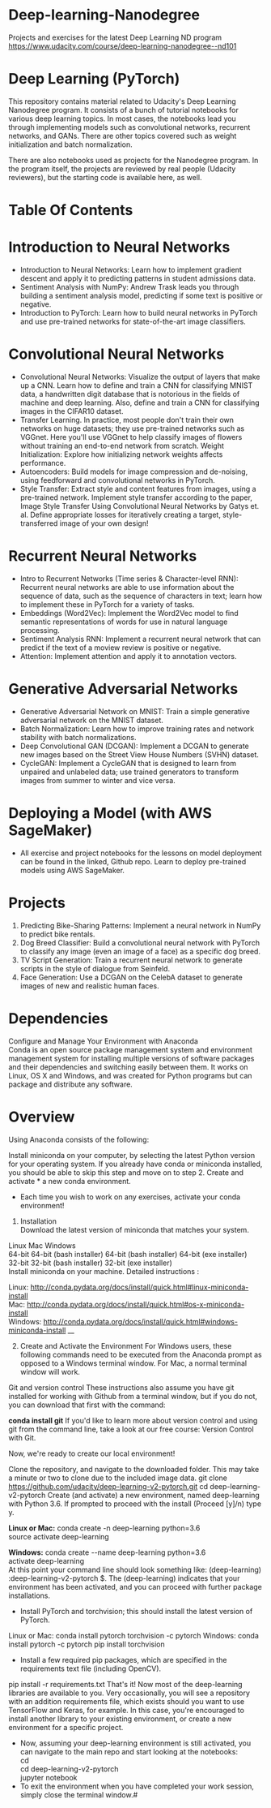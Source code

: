 # Deep-learning-Nanodegree
Projects and exercises for the latest Deep Learning ND program https://www.udacity.com/course/deep-learning-nanodegree--nd101
# Deep Learning (PyTorch)
This repository contains material related to Udacity's Deep Learning Nanodegree program. It consists of a bunch of tutorial notebooks for various deep learning topics. In most cases, the notebooks lead you through implementing models such as convolutional networks, recurrent networks, and GANs. There are other topics covered such as weight initialization and batch normalization.

There are also notebooks used as projects for the Nanodegree program. In the program itself, the projects are reviewed by real people (Udacity reviewers), but the starting code is available here, as well.

# Table Of Contents  

# Introduction to Neural Networks  

- Introduction to Neural Networks: Learn how to implement gradient descent and apply it to predicting patterns in student admissions data.  
- Sentiment Analysis with NumPy: Andrew Trask leads you through building a sentiment analysis model, predicting if some text is positive or negative.  
- Introduction to PyTorch: Learn how to build neural networks in PyTorch and use pre-trained networks for state-of-the-art image classifiers.  

# Convolutional Neural Networks  
- Convolutional Neural Networks: Visualize the output of layers that make up a CNN. Learn how to define and train a CNN for classifying MNIST data, a handwritten digit database that is notorious in the fields of machine and deep learning. Also, define and train a CNN for classifying images in the CIFAR10 dataset.  
- Transfer Learning. In practice, most people don't train their own networks on huge datasets; they use pre-trained networks such as VGGnet. Here you'll use VGGnet to help classify images of flowers without training an end-to-end network from scratch.
Weight Initialization: Explore how initializing network weights affects performance.  
- Autoencoders: Build models for image compression and de-noising, using feedforward and convolutional networks in PyTorch.  
- Style Transfer: Extract style and content features from images, using a pre-trained network. Implement style transfer according to the paper, Image Style Transfer Using Convolutional Neural Networks by Gatys et. al. Define appropriate losses for iteratively creating a target, style-transferred image of your own design!    

# Recurrent Neural Networks  

- Intro to Recurrent Networks (Time series & Character-level RNN): Recurrent neural networks are able to use information about the sequence of data, such as the sequence of characters in text; learn how to implement these in PyTorch for a variety of tasks.  
- Embeddings (Word2Vec): Implement the Word2Vec model to find semantic representations of words for use in natural language processing.  
- Sentiment Analysis RNN: Implement a recurrent neural network that can predict if the text of a moview review is positive or negative.  
- Attention: Implement attention and apply it to annotation vectors.  

# Generative Adversarial Networks  

- Generative Adversarial Network on MNIST: Train a simple generative adversarial network on the MNIST dataset.  
- Batch Normalization: Learn how to improve training rates and network stability with batch normalizations.  
- Deep Convolutional GAN (DCGAN): Implement a DCGAN to generate new images based on the Street View House Numbers (SVHN) dataset.  
- CycleGAN: Implement a CycleGAN that is designed to learn from unpaired and unlabeled data; use trained generators to transform images from summer to winter and vice versa.  
# Deploying a Model (with AWS SageMaker)  

- All exercise and project notebooks for the lessons on model deployment can be found in the linked, Github repo. Learn to deploy pre-trained models using AWS SageMaker.    

# Projects  

1. Predicting Bike-Sharing Patterns: Implement a neural network in NumPy to predict bike rentals.  
2. Dog Breed Classifier: Build a convolutional neural network with PyTorch to classify any image (even an image of a face) as a specific dog breed.  
3. TV Script Generation: Train a recurrent neural network to generate scripts in the style of dialogue from Seinfeld.  
4. Face Generation: Use a DCGAN on the CelebA dataset to generate images of new and realistic human faces.  

# Dependencies  

Configure and Manage Your Environment with Anaconda  
Conda is an open source package management system and environment management system for installing multiple versions of software packages and their dependencies and switching easily between them. It works on Linux, OS X and Windows, and was created for Python programs but can package and distribute any software.

# Overview  

Using Anaconda consists of the following:

Install miniconda on your computer, by selecting the latest Python version for your operating system. If you already have conda or miniconda installed, you should be able to skip this step and move on to step 2.
Create and activate * a new conda environment.
* Each time you wish to work on any exercises, activate your conda environment!

1. Installation   
Download the latest version of miniconda that matches your system.

Linux	Mac	Windows    
64-bit	64-bit (bash installer)	64-bit (bash installer)	64-bit (exe installer)  
32-bit	32-bit (bash installer)		32-bit (exe installer)  
Install miniconda on your machine. Detailed instructions :  

Linux: http://conda.pydata.org/docs/install/quick.html#linux-miniconda-install  
Mac: http://conda.pydata.org/docs/install/quick.html#os-x-miniconda-install  
Windows: http://conda.pydata.org/docs/install/quick.html#windows-miniconda-install   __

2. Create and Activate the Environment
For Windows users, these following commands need to be executed from the Anaconda prompt as opposed to a Windows terminal window. For Mac, a normal terminal window will work.

Git and version control
These instructions also assume you have git installed for working with Github from a terminal window, but if you do not, you can download that first with the command:

__conda install git__
If you'd like to learn more about version control and using git from the command line, take a look at our free course: Version Control with Git.

Now, we're ready to create our local environment!

Clone the repository, and navigate to the downloaded folder. This may take a minute or two to clone due to the included image data.
git clone https://github.com/udacity/deep-learning-v2-pytorch.git
cd deep-learning-v2-pytorch
Create (and activate) a new environment, named deep-learning with Python 3.6. If prompted to proceed with the install (Proceed [y]/n) type y.

__Linux or Mac:__
conda create -n deep-learning python=3.6  
source activate deep-learning  

__Windows:__
conda create --name deep-learning python=3.6  
activate deep-learning  
At this point your command line should look something like:
(deep-learning) <User>:deep-learning-v2-pytorch <user>$. The (deep-learning) indicates that your environment has been activated, and you can proceed with further package installations.  

- Install PyTorch and torchvision; this should install the latest version of PyTorch.

Linux or Mac:
conda install pytorch torchvision -c pytorch 
Windows:
conda install pytorch -c pytorch
pip install torchvision
- Install a few required pip packages, which are specified in the requirements text file (including OpenCV).

pip install -r requirements.txt
That's it!
Now most of the deep-learning libraries are available to you. Very occasionally, you will see a repository with an addition requirements file, which exists should you want to use TensorFlow and Keras, for example. In this case, you're encouraged to install another library to your existing environment, or create a new environment for a specific project.

- Now, assuming your deep-learning environment is still activated, you can navigate to the main repo and start looking at the notebooks:  
cd  
cd deep-learning-v2-pytorch  
jupyter notebook  
- To exit the environment when you have completed your work session, simply close the terminal window.#
